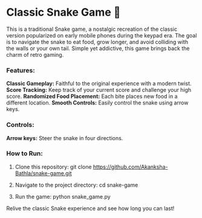 # Classic Snake Game 🐍
This is a traditional Snake game, a nostalgic recreation of the classic version popularized on early mobile phones during the keypad era. The goal is to navigate the snake to eat food, grow longer, and avoid colliding with the walls or your own tail. Simple yet addictive, this game brings back the charm of retro gaming.

### Features:

<b>Classic Gameplay:</b> Faithful to the original experience with a modern twist.
<b>Score Tracking:</b> Keep track of your current score and challenge your high score.
<b>Randomized Food Placement:</b> Each bite places new food in a different location.
<b>Smooth Controls:</b> Easily control the snake using arrow keys.

### Controls:

<b>Arrow keys:</b> Steer the snake in four directions.

### How to Run:

1. Clone this repository:
git clone https://github.com/Akanksha-Bathla/snake-game.git

2. Navigate to the project directory:
cd snake-game

3. Run the game:
python snake_game.py


Relive the classic Snake experience and see how long you can last!
